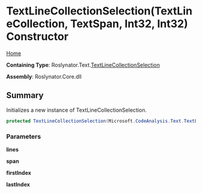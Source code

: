 # TextLineCollectionSelection\(TextLineCollection, TextSpan, Int32, Int32\) Constructor

[Home](../../../../README.md)

**Containing Type**: Roslynator\.Text\.[TextLineCollectionSelection](../README.md)

**Assembly**: Roslynator\.Core\.dll

## Summary

Initializes a new instance of TextLineCollectionSelection\.

```csharp
protected TextLineCollectionSelection(Microsoft.CodeAnalysis.Text.TextLineCollection lines, Microsoft.CodeAnalysis.Text.TextSpan span, int firstIndex, int lastIndex)
```

### Parameters

**lines**

**span**

**firstIndex**

**lastIndex**